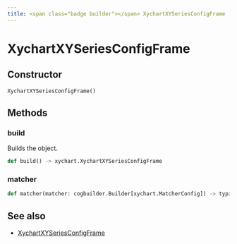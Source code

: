 ```yaml
---
title: <span class="badge builder"></span> XychartXYSeriesConfigFrame
---
```

# <span class="badge builder"></span> XychartXYSeriesConfigFrame

## Constructor

```python
XychartXYSeriesConfigFrame()
```
## Methods

### <span class="badge object-method"></span> build

Builds the object.

```python
def build() -> xychart.XychartXYSeriesConfigFrame
```

### <span class="badge object-method"></span> matcher

```python
def matcher(matcher: cogbuilder.Builder[xychart.MatcherConfig]) -> typing.Self
```

## See also

 * <span class="badge object-type-class"></span> [XychartXYSeriesConfigFrame](./object-XychartXYSeriesConfigFrame.md)
